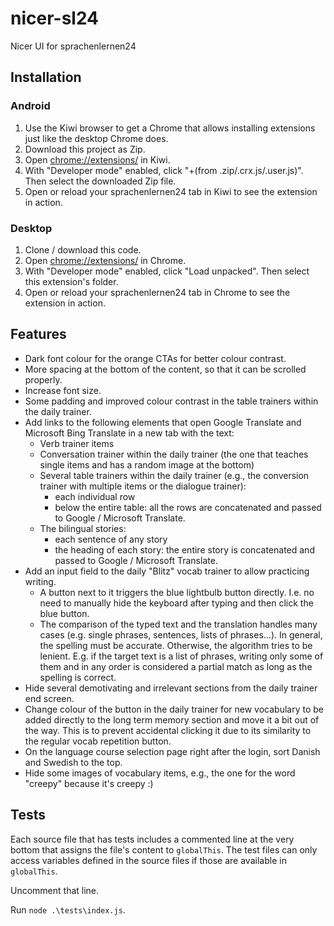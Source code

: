 # nicer-sl24

Nicer UI for sprachenlernen24

## Installation

### Android

1. Use the Kiwi browser to get a Chrome that allows installing extensions just like the desktop Chrome does.
2. Download this project as Zip.
3. Open [chrome://extensions/](chrome://extensions/) in Kiwi.
4. With "Developer mode" enabled, click "+(from .zip/.crx.js/.user.js)". Then select the downloaded Zip file.
5. Open or reload your sprachenlernen24 tab in Kiwi to see the extension in action.

### Desktop

1. Clone / download this code.
2. Open [chrome://extensions/](chrome://extensions/) in Chrome.
3. With "Developer mode" enabled, click "Load unpacked". Then select this extension's folder.
4. Open or reload your sprachenlernen24 tab in Chrome to see the extension in action.

## Features

- Dark font colour for the orange CTAs for better colour contrast.
- More spacing at the bottom of the content, so that it can be scrolled properly.
- Increase font size.
- Some padding and improved colour contrast in the table trainers within the daily trainer.
- Add links to the following elements that open Google Translate and Microsoft Bing Translate in a new tab with the text:
  - Verb trainer items
  - Conversation trainer within the daily trainer (the one that teaches single items and has a random image at the bottom)
  - Several table trainers within the daily trainer (e.g., the conversion trainer with multiple items or the dialogue trainer):
    - each individual row
    - below the entire table: all the rows are concatenated and passed to Google / Microsoft Translate.
  - The bilingual stories:
    - each sentence of any story
    - the heading of each story: the entire story is concatenated and passed to Google / Microsoft Translate.
- Add an input field to the daily "Blitz" vocab trainer to allow practicing writing.
  - A button next to it triggers the blue lightbulb button directly. I.e. no need to manually hide the keyboard after typing and then click the blue button.
  - The comparison of the typed text and the translation handles many cases (e.g. single phrases, sentences, lists of phrases...). In general, the spelling must be accurate. Otherwise, the algorithm tries to be lenient. E.g. if the target text is a list of phrases, writing only some of them and in any order is considered a partial match as long as the spelling is correct.
- Hide several demotivating and irrelevant sections from the daily trainer end screen.
- Change colour of the button in the daily trainer for new vocabulary to be added directly to the long term memory section and move it a bit out of the way. This is to prevent accidental clicking it due to its similarity to the regular vocab repetition button.
- On the language course selection page right after the login, sort Danish and Swedish to the top.
- Hide some images of vocabulary items, e.g., the one for the word "creepy" because it's creepy :)

## Tests

Each source file that has tests includes a commented line at the very bottom that assigns the file's content to `globalThis`. The test files can only access variables defined in the source files if those are available in `globalThis`.

Uncomment that line.

Run `node .\tests\index.js`.
